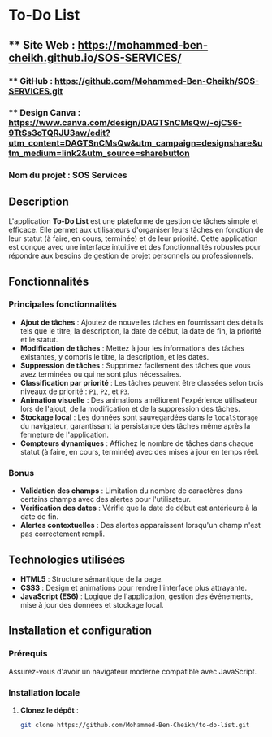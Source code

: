 # To-Do List

## ** Site Web : https://mohammed-ben-cheikh.github.io/SOS-SERVICES/
### ** GitHub : https://github.com/Mohammed-Ben-Cheikh/SOS-SERVICES.git
### ** Design Canva : https://www.canva.com/design/DAGTSnCMsQw/-ojCS6-9TtSs3oTQRJU3aw/edit?utm_content=DAGTSnCMsQw&utm_campaign=designshare&utm_medium=link2&utm_source=sharebutton
### **Nom du projet** : SOS Services

## Description
L'application **To-Do List** est une plateforme de gestion de tâches simple et efficace. Elle permet aux utilisateurs d'organiser leurs tâches en fonction de leur statut (à faire, en cours, terminée) et de leur priorité. Cette application est conçue avec une interface intuitive et des fonctionnalités robustes pour répondre aux besoins de gestion de projet personnels ou professionnels.

## Fonctionnalités
### Principales fonctionnalités
- **Ajout de tâches** : Ajoutez de nouvelles tâches en fournissant des détails tels que le titre, la description, la date de début, la date de fin, la priorité et le statut.
- **Modification de tâches** : Mettez à jour les informations des tâches existantes, y compris le titre, la description, et les dates.
- **Suppression de tâches** : Supprimez facilement des tâches que vous avez terminées ou qui ne sont plus nécessaires.
- **Classification par priorité** : Les tâches peuvent être classées selon trois niveaux de priorité : `P1`, `P2`, et `P3`.
- **Animation visuelle** : Des animations améliorent l'expérience utilisateur lors de l'ajout, de la modification et de la suppression des tâches.
- **Stockage local** : Les données sont sauvegardées dans le `localStorage` du navigateur, garantissant la persistance des tâches même après la fermeture de l'application.
- **Compteurs dynamiques** : Affichez le nombre de tâches dans chaque statut (à faire, en cours, terminée) avec des mises à jour en temps réel.

### Bonus
- **Validation des champs** : Limitation du nombre de caractères dans certains champs avec des alertes pour l'utilisateur.
- **Vérification des dates** : Vérifie que la date de début est antérieure à la date de fin.
- **Alertes contextuelles** : Des alertes apparaissent lorsqu'un champ n'est pas correctement rempli.

## Technologies utilisées
- **HTML5** : Structure sémantique de la page.
- **CSS3** : Design et animations pour rendre l'interface plus attrayante.
- **JavaScript (ES6)** : Logique de l'application, gestion des événements, mise à jour des données et stockage local.

## Installation et configuration
### Prérequis
Assurez-vous d'avoir un navigateur moderne compatible avec JavaScript.

### Installation locale
1. **Clonez le dépôt** :
   ```bash
   git clone https://github.com/Mohammed-Ben-Cheikh/to-do-list.git
